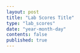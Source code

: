 ```yaml
---
layout: post
title: "Lab Scores Title"
type: "lab_scores"
date: "year-month-day"
contents: false
published: true
---
```


<!---  add your title for midterm scores (maybe "Midterm 1 Scores") and set the published to 'true' when you want students to see it or if you want to see it in your local server, all dates are numeral, so the only valid date is something like 2021-03-11 for March 11, 2021, keep the double quotes. other than that, the file is .md, so use markdown syntax and latex to write, no html, but you can if you want. the type has been added already --->

